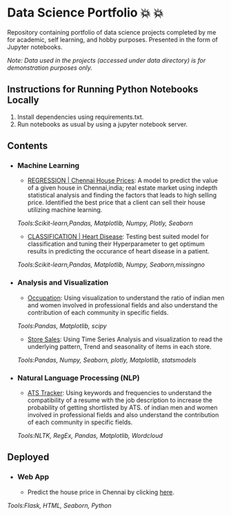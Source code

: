 # Data Science Portfolio  :boom: 	:boom:
Repository containing portfolio of data science projects completed by me for academic, self learning, and hobby purposes. Presented in the form of Jupyter notebooks.

_Note: Data used in the projects (accessed under data directory) is for demonstration purposes only._

## Instructions for Running Python Notebooks Locally
1. Install dependencies using requirements.txt.
2. Run notebooks as usual by using a jupyter notebook server.

## Contents

- ### Machine Learning

	- [REGRESSION | Chennai House Prices](https://github.com/shaizm/data_science_portfolio/blob/main/chennai_house_price/Chennai%20House%20Prices.ipynb): A model to predict the value of a given house in Chennai,india; real estate market using indepth statistical analysis and finding the factors that leads to high selling price. Identified the best price that a client can sell their house utilizing machine learning.
  
  _Tools:Scikit-learn,Pandas, Matplotlib, Numpy, Plotly, Seaborn_ 
  
  	- [CLASSIFICATION | Heart Disease](https://github.com/shaizm/data_science_portfolio/blob/main/Heart%20Disease/Heart%20Disease%20Prediction.ipynb): Testing best suited model for classification and tuning their Hyperparameter to get optimum results in predicting the occurance of heart disease in a patient.
	
  _Tools:Scikit-learn,Pandas, Matplotlib, Numpy, Seaborn,missingno_ 

- ### Analysis and Visualization

  	- [Occupation](https://github.com/shaizm/data_science_portfolio/blob/main/occupation/Occupation.ipynb): Using visualization to understand the ratio
of indian men and women involved in professional fields and also understand  the contribution of each community in specific fields.
  
  _Tools:Pandas, Matplotlib, scipy_ 
  
	- [Store Sales](https://github.com/shaizm/data_science_portfolio/blob/main/Store%20Sales/Demand%20Forecasting.ipynb): Using Time Series Analysis and visualization to read the underlying pattern, Trend and seasonality of items in each store.
  
  _Tools:Pandas, Numpy, Seaborn, plotly, Matplotlib, statsmodels_ 
  
- ### Natural Language Processing (NLP)

  	- [ATS Tracker](https://github.com/shaizm/data_science_portfolio/blob/main/ATS%20Tracker%20(NLP)/ATS%20Friendly%20Resume%20Tracker.ipynb): Using keywords and frequencies to understand the compatibility of a resume with the job description to increase the probability of getting shortlisted by ATS.
of indian men and women involved in professional fields and also understand  the contribution of each community in specific fields.
  
  _Tools:NLTK, RegEx, Pandas, Matplotlib, Wordcloud_ 
  
  
## Deployed

- ### Web App
	- Predict the house price in Chennai by clicking [here](http://shaiz.pythonanywhere.com/).
 
 _Tools:Flask, HTML, Seaborn, Python_
